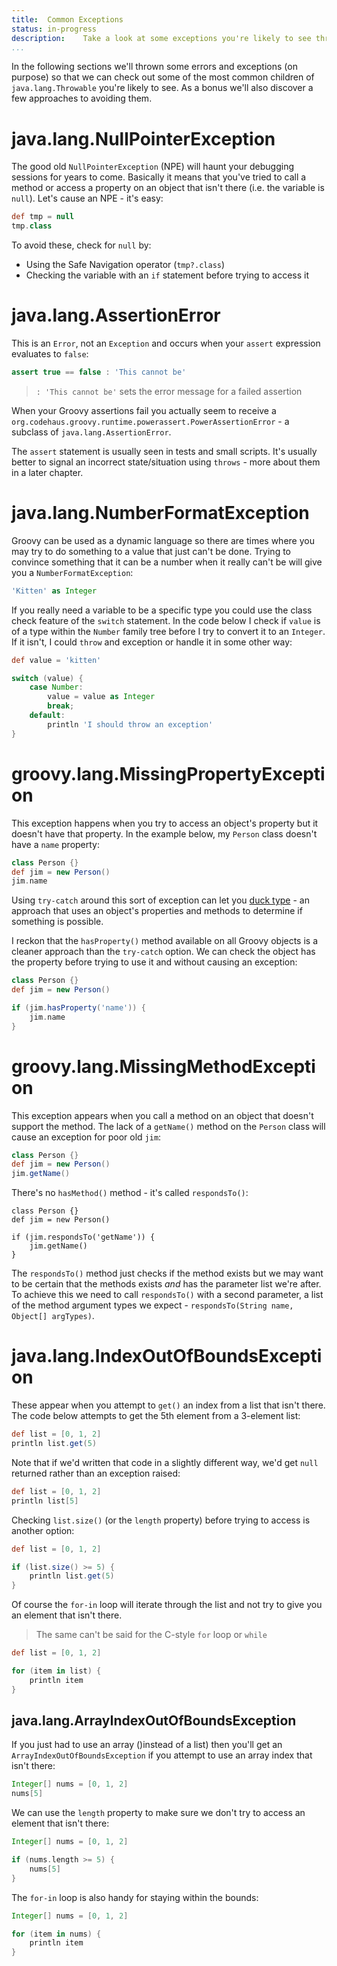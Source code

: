 ```yaml
---
title:	Common Exceptions
status:	in-progress
description:	Take a look at some exceptions you're likely to see through the day.
...
```


In the following sections we'll thrown some errors and exceptions (on purpose) so that we can check out some of the most common children of `java.lang.Throwable` you're likely to see. As a bonus we'll also discover a few approaches to avoiding them.

# java.lang.NullPointerException

The good old `NullPointerException` (NPE) will haunt your debugging sessions for years to come. Basically it means that you've tried to call a method or access a property on an object that isn't there (i.e. the variable is `null`). Let's cause an NPE - it's easy:

```groovy
def tmp = null
tmp.class
```

To avoid these, check for `null` by:

- Using the Safe Navigation operator (`tmp?.class`)
- Checking the variable with an `if` statement before trying to access it

# java.lang.AssertionError

This is an `Error`, not an `Exception` and occurs when your `assert` expression evaluates to `false`:

```groovy
assert true == false : 'This cannot be'
```

>`: 'This cannot be'` sets the error message for a failed assertion

When your Groovy assertions fail you actually seem to receive a `org.codehaus.groovy.runtime.powerassert.PowerAssertionError` - a subclass of `java.lang.AssertionError`.

The `assert` statement is usually seen in tests and small scripts. It's usually better to signal an incorrect state/situation using `throws` - more about them in a later chapter.

# java.lang.NumberFormatException

Groovy can be used as a dynamic language so there are times where you may try to do something to a value that just can't be done. Trying to convince something that it can be a number when it really can't be will give you a `NumberFormatException`:

```groovy
'Kitten' as Integer
```

If you really need a variable to be a specific type you could use the class check feature of the `switch` statement. In the code below I check if `value` is of a type within the `Number` family tree before I try to convert it to an `Integer`. If it isn't, I could `throw` and exception or handle it in some other way:

```groovy
def value = 'kitten'

switch (value) {
    case Number:
        value = value as Integer
        break;
    default:
        println 'I should throw an exception'
}
```

# groovy.lang.MissingPropertyException

This exception happens when you try to access an object's property but it doesn't have that property. In the example below, my `Person` class doesn't have a `name` property:

```groovy
class Person {}
def jim = new Person()
jim.name
```

Using `try-catch` around this sort of exception can let you [duck type](https://en.wikipedia.org/wiki/Duck_typing) - an approach that uses an object's properties and methods to determine if something is possible. 

I reckon that the `hasProperty()` method available on all Groovy objects is a cleaner approach than the `try-catch` option. We can check the object has the property before trying to use it and without causing an exception:

```groovy
class Person {}
def jim = new Person()

if (jim.hasProperty('name')) {
    jim.name
}
```

# groovy.lang.MissingMethodException

This exception appears when you call a method on an object that doesn't support the method. The lack of a `getName()` method on the `Person` class will cause an exception for poor old `jim`:

```groovy
class Person {}
def jim = new Person()
jim.getName()
```

There's no `hasMethod()` method - it's called `respondsTo()`:

```
class Person {}
def jim = new Person()

if (jim.respondsTo('getName')) {
    jim.getName()
}
```

The `respondsTo()` method just checks if the method exists but we may want to be certain that the methods exists _and_ has the parameter list we're after. To achieve this we need to call `respondsTo()` with a second parameter, a list of the method argument types we expect - `respondsTo(String name, Object[] argTypes)`.

# java.lang.IndexOutOfBoundsException

These appear when you attempt to `get()` an index from a list that isn't there. The code below attempts to get the 5th element from a 3-element list:

```groovy
def list = [0, 1, 2]
println list.get(5)
```

Note that if we'd written that code in a slightly different way, we'd get `null` returned rather than an exception raised:

```groovy
def list = [0, 1, 2]
println list[5]
```

Checking `list.size()` (or the `length` property) before trying to access is another option:

```groovy
def list = [0, 1, 2]

if (list.size() >= 5) {
    println list.get(5)
}
```

Of course the `for-in` loop will iterate through the list and not try to give you an element that isn't there. 

>The same can't be said for the C-style `for` loop or `while`

```groovy
def list = [0, 1, 2]

for (item in list) {
    println item
}
```

## java.lang.ArrayIndexOutOfBoundsException

If you just had to use an array ()instead of a list) then you'll get an `ArrayIndexOutOfBoundsException` if you attempt to use an array index that isn't there:

```groovy
Integer[] nums = [0, 1, 2]
nums[5]
```

We can use the `length` property to make sure we don't try to access an element that isn't there:

```groovy
Integer[] nums = [0, 1, 2]

if (nums.length >= 5) {
    nums[5]
}
```

The `for-in` loop is also handy for staying within the bounds:

```groovy
Integer[] nums = [0, 1, 2]

for (item in nums) {
    println item
}
```